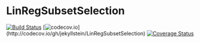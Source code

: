 # LinRegSubsetSelection
[![Build Status](https://travis-ci.org/jekyllstein/LinRegSubsetSelection.svg?branch=master)](https://travis-ci.org/jekyllstein/LinRegSubsetSelection)
[![codecov.io](https://codecov.io/gh/jekyllstein/LinRegSubsetSelection/branch/master/graphs/badge.svg?)](http://codecov.io/gh/jekyllstein/LinRegSubsetSelection)
[![Coverage Status](https://coveralls.io/repos/github/Bjekyllstein/LinRegSubsetSelection/badge.svg?branch=master)](https://coveralls.io/github/jekyllstein/LinRegSubsetSelection?branch=master)
 
